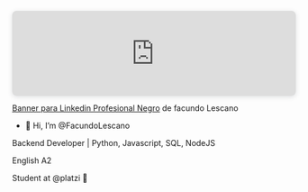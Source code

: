 <div style="position: relative; width: 100%; height: 0; padding-top: 30.0000%;
 padding-bottom: 0; box-shadow: 0 2px 8px 0 rgba(63,69,81,0.16); margin-top: 1.6em; margin-bottom: 0.9em; overflow: hidden;
 border-radius: 8px; will-change: transform;">
  <iframe loading="lazy" style="position: absolute; width: 100%; height: 100%; top: 0; left: 0; border: none; padding: 0;margin: 0;"
    src="https:&#x2F;&#x2F;www.canva.com&#x2F;design&#x2F;DAFPWwAJP7k&#x2F;view?embed" allowfullscreen="allowfullscreen" allow="fullscreen">
  </iframe>
</div>
<a href="https:&#x2F;&#x2F;www.canva.com&#x2F;design&#x2F;DAFPWwAJP7k&#x2F;view?utm_content=DAFPWwAJP7k&amp;utm_campaign=designshare&amp;utm_medium=embeds&amp;utm_source=link" target="_blank" rel="noopener">Banner para Linkedin Profesional Negro</a> de facundo Lescano

- 👋 Hi, I’m @FacundoLescano

Backend Developer | Python, Javascript, SQL, NodeJS

English A2

Student at @platzi :green_heart:

<!---
FacundoLescano/FacundoLescano is a ✨ special ✨ repository because its `README.md` (this file) appears on your GitHub profile.
You can click the Preview link to take a look at your changes.
--->
